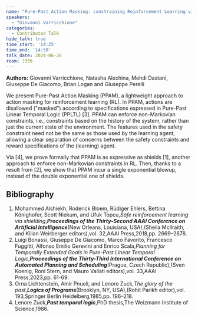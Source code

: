 ```yaml
---
name: "Pure-Past Action Masking: constraining Reinforcement Learning via pure-past LTL"
speakers:
  - "Giovanni Varricchione"
categories:
  - Contributed Talk
hide_talk: true
time_start: '14:25'
time_end: '14:50'
talk_date: 2024-06-26
room: J336
---
```


**Authors:** Giovanni Varricchione, Natasha Alechina, Mehdi Dastani, Giuseppe De Giacomo, Brian Logan and Giuseppe Perelli
















We present Pure-Past Action Masking (PPAM), a lightweight approach to action masking for reinforcement learning (RL). In PPAM, actions are disallowed ("masked") according to specifications expressed in Pure-Past Linear Temporal Logic (PPLTL) [3]. PPAM can enforce non-Markovian constraints, i.e., constraints based on the history of the system, rather than just the current state of the environment. The features used in the safety constraint need not be the same as those used by the learning agent, allowing a clear separation of concerns between the safety constraints and reward specifications of the (learning) agent. 

Via [4], we prove formally that PPAM is as expressive as shields [1], another approach to enforce non-Markovian constraints in RL. Then, thanks to a result from [2], we show that PPAM incur a single exponential blowup, instead of the double exponential one of shields. 


## Bibliography









1. Mohammed Alshiekh, Roderick Bloem, Rüdiger Ehlers, Bettina Könighofer, Scott Niekum, and Ufuk Topcu,_Safe reinforcement learning via shielding_,**_Proceedings of the Thirty-Second AAAI Conference on Artificial Intelligence_**(New Orleans, Louisiana, USA),(Sheila McIlraith, and Kilian Weirberger editors),vol. 32,AAAI Press,2018,pp. 2669–2678.
2. Luigi Bonassi, Giuseppe De Giacomo, Marco Favorito, Francesco Fuggitti, Alfonso Emilio Gerevini and Enrico Scala,_Planning for Temporally Extended Goals in Pure-Past Linear Temporal Logic_,**_Proceedings of the Thirty-Third International Conference on Automated Planning and Scheduling_**(Prague, Czech Republic),(Sven Koenig, Roni Stern, and Mauro Vallati editors),vol. 33,AAAI Press,2023,pp. 61-69.
3. Orna Lichtenstein, Amir Pnueli, and Lenore Zuck,_The glory of the past_,**_Logics of Programs_**(Brooklyn, NY, USA),(Rohit Parikh editor),vol. 193,Springer Berlin Heidelberg,1985,pp. 196–218.
4. Lenore Zuck,**_Past temporal logic_**,PhD thesis,The Weizmann Institute of Science,1986.






